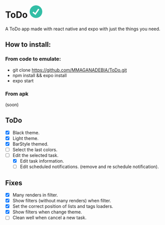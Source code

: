 # ToDo <img src="./assets/check.png" alt="check icon" style="width: 40px; height: 40px;" /> 
A ToDo app made with react native and expo with just the things you need.

## How to install:
### From code to emulate:
- git clone https://github.com/MMAGANADEBIA/ToDo.git
- npm install && expo install
- expo start

### From apk
(soon)

## ToDo
- [x] Black theme.
- [x] Light theme.
- [x] BarStyle themed.
- [ ] Select the last colors.
- [ ] Edit the selected task.
  - [x] Edit task information.
  - [ ] Edit scheduled notifications. (remove and re schedule notification).

## Fixes
- [x] Many renders in filter.
- [x] Show filters (without many renders) when filter.
- [x] Set the correct position of lists and tags loaders. 
- [x] Show filters when change theme.
- [ ] Clean well when cancel a new task.
